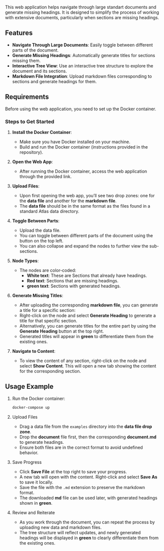 This web application helps navigate through large standart documents and generate missing headings. It is designed to simplify the process of working with extensive documents, particularly when sections are missing headings.

## Features

- **Navigate Through Large Documents**: Easily toggle between different parts of the document.
- **Generate Missing Headings**: Automatically generate titles for sections missing them.
- **Interactive Tree View**: Use an interactive tree structure to explore the document and its sections.
- **Markdown File Integration**: Upload markdown files corresponding to sections and generate headings for them.

## Requirements

Before using the web application, you need to set up the Docker container.

### Steps to Get Started

1. **Install the Docker Container**:

   - Make sure you have Docker installed on your machine.
   - Build and run the Docker container (instructions provided in the repository).

2. **Open the Web App**:

   - After running the Docker container, access the web application through the provided link.

3. **Upload Files**:

   - Upon first opening the web app, you’ll see two drop zones: one for the **data file** and another for the **markdown file**.
   - The **data file** should be in the same format as the files found in a standard Atlas data directory.

4. **Toggle Between Parts**:

   - Upload the data file.
   - You can toggle between different parts of the document using the button on the top left.
   - You can also collapse and expand the nodes to further view the sub-sections.

5. **Node Types**:

   - The nodes are color-coded:
     - **White text**: These are Sections that already have headings.
     - **Red text**: Sections that are missing headings.
     - **green text**: Sections with generated headings.

6. **Generate Missing Titles**:

   - After uploading the corresponding **markdown file**, you can generate a title for a specific section:
   - Right-click on the node and select **Generate Heading** to generate a title for that specific section.
   - Alternatively, you can generate titles for the entire part by using the **Generate Heading** button at the top right.
   - Generated titles will appear in **green** to differentiate them from the existing ones.

7. **Navigate to Content**:
   - To view the content of any section, right-click on the node and select **Show Content**. This will open a new tab showing the content for the corresponding section.

## Usage Example

1. Run the Docker container:

   ```bash
   docker-compose up
   ```
2. Upload Files
   
   - Drag a data file from the `examples` directory into the **data file drop zone**.
   - Drop the **document** file first, then the corresponding **document.md** to generate headings.
   - Ensure both files are in the correct format to avoid undefined behavior.

3. Save Progress
   
   - Click **Save File** at the top right to save your progress.
   - A new tab will open with the content. Right-click and select **Save As** to save it locally.
   - Save the file with the `.md` extension to preserve the markdown format.
   - The downloaded **md** file can be used later, with generated headings shown in **green**.

4. Review and Reiterate

   - As you work through the document, you can repeat the process by uploading new data and markdown files.
   - The tree structure will reflect updates, and newly generated headings will be displayed in **green** to clearly differentiate them from the existing ones.

